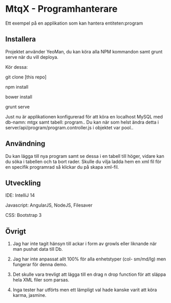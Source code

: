 # MtqX - Programhanterare
Ett exempel på en applikation som kan hantera entiteten:program

## Installera
Projektet använder YeoMan, du kan köra alla NPM kommandon samt grunt serve när du vill deploya.


Kör dessa: 

git clone [this repo]

npm install

bower install

grunt serve





Just nu är applikationen konfigurerad för att köra en localhost MySQL med db-namn: mtgx samt tabell: program..
Du kan när som helst ändra detta i server/api/program/program.controller.js i objektet var pool..

## Användning

Du kan lägga till nya program samt se dessa i en tabell till höger, vidare kan du söka i tabellen och ta bort rader.
Skulle du vilja ladda hem en xml fil för en specifik programrad så klickar du på skapa xml-fil.

## Utveckling

IDE: IntelliJ 14

Javascript: AngularJS, NodeJS, Filesaver

CSS: Bootstrap 3


## Övrigt

1) Jag har inte tagit hänsyn till ackar i form av growls eller liknande när man pushat data till Db.

2) Jag har inte anpassat allt 100% för alla enhetstyper (col- sm/md/lg) men fungerar för denna demo.

3) Det skulle vara trevligt att lägga till en drag n drop function för att släppa hela XML filer som parsas.

4) Inga tester har utförts men ett lämpligt val hade kanske varit att köra karma, jasmine.

